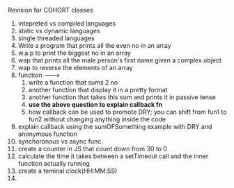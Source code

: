 Revision for COHORT classes

1. intepreted vs compiled languages
2. static vs dynamic languages
3. single threaded languages
4. Write a program that prints all the even no in an array 
5. w.a.p to print the biggest no in an array 
6. wap that prints all the male person's first name given a complex object
7. wap to reverse the elements of an array
8. function --->
	1. write a function that sums 2 no
	2. another function that display it in a pretty format 
	3. another function that takes this sum and prints it in passive tense
	4. **use the above question to explain callback fn**
	5. how callback can be used to promote DRY; you can shift from fun1 to fun2 without changing anything inside the code 
9.  explain callback using the sumOFSomething example with DRY and anonymous function
10. synchoronous vs async func.
11. create a counter in JS that count down from 30 to 0
12. calculate the time it takes between a setTimeout call and the inner function actually running 
13. create a teminal clock(HH:MM:SS)
14. 